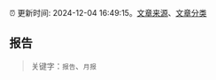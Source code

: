 :alarm_clock: 更新时间: 2024-12-04 16:49:15。[文章来源](/README.md)、[文章分类](/TAGS.md)

## 报告


> 关键字：`报告`、`月报`



